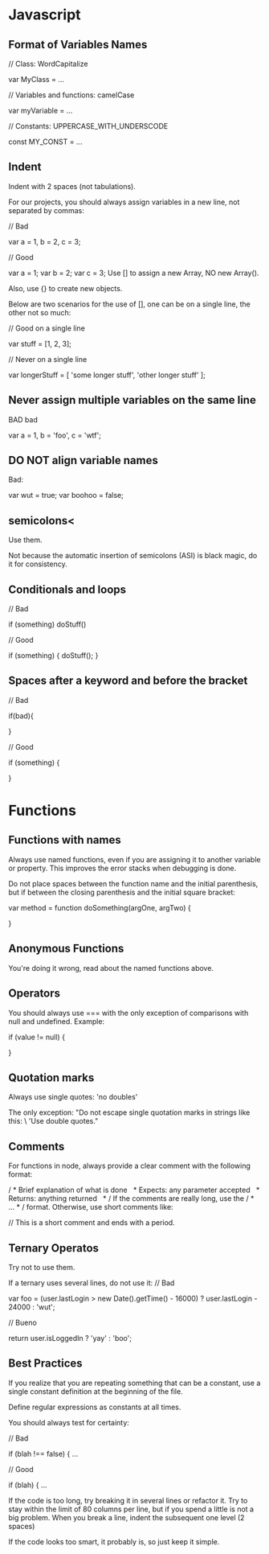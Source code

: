 # Javascript
## Format of Variables Names
// Class: WordCapitalize

var MyClass = ...

// Variables and functions: camelCase

var myVariable = ...

// Constants: UPPERCASE_WITH_UNDERSCODE

const MY_CONST = ...

## Indent
Indent with 2 spaces (not tabulations).

For our projects, you should always assign variables in a new line, not separated by commas:

// Bad

var a = 1,
    b = 2,
    c = 3;

// Good

var a = 1;
var b = 2;
var c = 3;
Use [] to assign a new Array, NO new Array().

Also, use {} to create new objects.

Below are two scenarios for the use of [], one can be on a single line, the other not so much:

// Good on a single line

var stuff = [1, 2, 3];

// Never on a single line

var longerStuff = [
    'some longer stuff',
    'other longer stuff'
];
## Never assign multiple variables on the same line
BAD bad

var a = 1, b = 'foo', c = 'wtf';

## DO NOT align variable names
Bad:

var wut    = true;
var boohoo = false;

## semicolons<
Use them.

Not because the automatic insertion of semicolons (ASI) is black magic, do it for consistency.

## Conditionals and loops
// Bad

if (something) doStuff()

// Good

if (something) {
    doStuff();
}
## Spaces after a keyword and before the bracket
// Bad

if(bad){

}

// Good

if (something) {

}
# Functions
## Functions with names
Always use named functions, even if you are assigning it to another variable or property. This improves the error stacks when debugging is done.

Do not place spaces between the function name and the initial parenthesis, but if between the closing parenthesis and the initial square bracket:

var method = function doSomething(argOne, argTwo) {

}
## Anonymous Functions
You're doing it wrong, read about the named functions above.

## Operators
You should always use === with the only exception of comparisons with null and undefined.
Example:


if (value != null) {

}
## Quotation marks
Always use single quotes: 'no doubles'

The only exception: "Do not escape single quotation marks in strings like this: \ 'Use double quotes."

## Comments
For functions in node, always provide a clear comment with the following format:

/ * Brief explanation of what is done
  * Expects: any parameter accepted
  * Returns: anything returned
  * /
If the comments are really long, use the / * ... * / format. Otherwise, use short comments like:

// This is a short comment and ends with a period.

## Ternary Operatos
Try not to use them.

If a ternary uses several lines, do not use it:
// Bad

var foo = (user.lastLogin > new Date().getTime() - 16000) ? user.lastLogin - 24000 : 'wut';

// Bueno

return user.isLoggedIn ? 'yay' : 'boo';

## Best Practices
If you realize that you are repeating something that can be a constant, use a single constant definition at the beginning of the file.

Define regular expressions as constants at all times.

You should always test for certainty:

// Bad

if (blah !== false) { ...

// Good

if (blah) { ...

If the code is too long, try breaking it in several lines or refactor it. Try to stay within the limit of 80 columns per line, but if you spend a little is not a big problem. When you break a line, indent the subsequent one level (2 spaces)

If the code looks too smart, it probably is, so just keep it simple.
